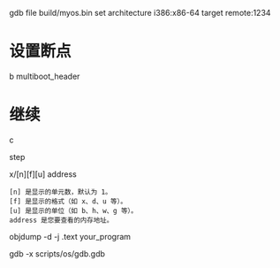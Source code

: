 gdb
file build/myos.bin
set architecture i386:x86-64
target remote:1234

# 设置断点
b multiboot_header
# 继续
c

step

x/[n][f][u] address

    [n] 是显示的单元数，默认为 1。
    [f] 是显示的格式（如 x、d、u 等）。
    [u] 是显示的单位（如 b、h、w、g 等）。
    address 是您要查看的内存地址。


objdump -d -j .text your_program

gdb -x scripts/os/gdb.gdb
